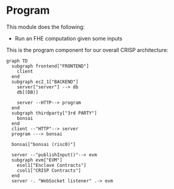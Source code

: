 # Program

This module does the following:

- Run an FHE computation given some inputs 

This is the program component for our overall CRISP architecture:

```mermaid
graph TD
  subgraph frontend["FRONTEND"]
    client
  end
  subgraph ec2_1["BACKEND"]
    server["server"] --> db
    db[(DB)]

    server --HTTP--> program
  end
  subgraph thirdparty["3rd PARTY"]
    bonsai
  end
  client --"HTTP"--> server
  program ---> bonsai

  bonsai["bonsai (risc0)"]

  server --"publishInput()"--> evm
  subgraph evm["EVM"]
    esol1["Enclave Contracts"]
    csol1["CRISP Contracts"]
  end
  server -. "WebSocket listener" .-> evm
```

